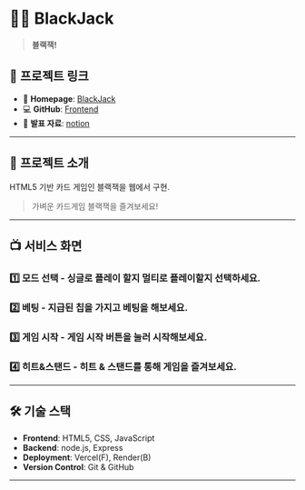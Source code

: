 # 🕵️‍♂️ BlackJack

> **블랙잭!**  

## 🔗 프로젝트 링크

- 🔗 **Homepage**: [BlackJack](https://black-jack-xi-lovat.vercel.app/)
- 💻 **GitHub**: [Frontend](https://github.com/thusja/black-jack)
- 📄 **발표 자료**: [notion](https://rough-lime-f80.notion.site/HTML5-1d12d24c870d80a7be89cd0cc92f10b0)

---

## 📌 프로젝트 소개

HTML5 기반 카드 게임인 블랙잭을 웹에서 구현.

> 가벼운 카드게임 블랙잭을 즐겨보세요!

---

## 📺 서비스 화면

### 1️⃣ **모드 선택** - 싱글로 플레이 할지 멀티로 플레이할지 선택하세요.

### 2️⃣ **베팅** - 지급된 칩을 가지고 베팅을 해보세요.

### 3️⃣ **게임 시작** - 게임 시작 버튼을 눌러 시작해보세요.

### 4️⃣ **히트&스탠드** - 히트 & 스탠드를 통해 게임을 즐겨보세요.

---

## 🛠 기술 스택

- **Frontend**: HTML5, CSS, JavaScript
- **Backend**: node.js, Express
- **Deployment**: Vercel(F), Render(B)
- **Version Control**: Git & GitHub

---
